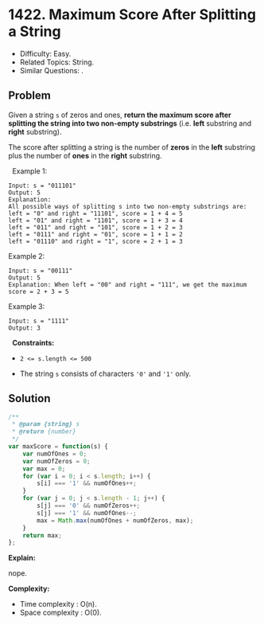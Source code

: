 # 1422. Maximum Score After Splitting a String

- Difficulty: Easy.
- Related Topics: String.
- Similar Questions: .

## Problem

Given a string `s` of zeros and ones, **return the maximum score after splitting the string into two **non-empty** substrings** (i.e. **left** substring and **right** substring).

The score after splitting a string is the number of **zeros** in the **left** substring plus the number of **ones** in the **right** substring.

 
Example 1:

```
Input: s = "011101"
Output: 5 
Explanation: 
All possible ways of splitting s into two non-empty substrings are:
left = "0" and right = "11101", score = 1 + 4 = 5 
left = "01" and right = "1101", score = 1 + 3 = 4 
left = "011" and right = "101", score = 1 + 2 = 3 
left = "0111" and right = "01", score = 1 + 1 = 2 
left = "01110" and right = "1", score = 2 + 1 = 3
```

Example 2:

```
Input: s = "00111"
Output: 5
Explanation: When left = "00" and right = "111", we get the maximum score = 2 + 3 = 5
```

Example 3:

```
Input: s = "1111"
Output: 3
```

 
**Constraints:**


	
- `2 <= s.length <= 500`
	
- The string `s` consists of characters `'0'` and `'1'` only.



## Solution

```javascript
/**
 * @param {string} s
 * @return {number}
 */
var maxScore = function(s) {
    var numOfOnes = 0;
    var numOfZeros = 0;
    var max = 0;
    for (var i = 0; i < s.length; i++) {
        s[i] === '1' && numOfOnes++;
    }
    for (var j = 0; j < s.length - 1; j++) {
        s[j] === '0' && numOfZeros++;
        s[j] === '1' && numOfOnes--;
        max = Math.max(numOfOnes + numOfZeros, max);
    }
    return max;
};
```

**Explain:**

nope.

**Complexity:**

* Time complexity : O(n).
* Space complexity : O(0).
